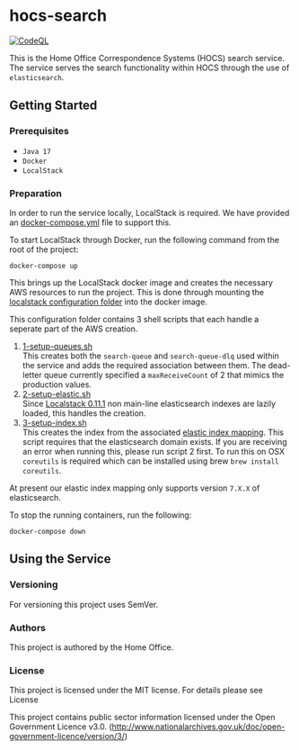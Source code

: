 # hocs-search

[![CodeQL](https://github.com/UKHomeOffice/hocs-search/actions/workflows/codeql-analysis.yml/badge.svg)](https://github.com/UKHomeOffice/hocs-search/actions/workflows/codeql-analysis.yml)

This is the Home Office Correspondence Systems (HOCS) search service. The service serves the search functionality within HOCS through the use of `elasticsearch`. 

## Getting Started


### Prerequisites

* ```Java 17```
* ```Docker```
* ```LocalStack```

### Preparation

In order to run the service locally, LocalStack is required. We have provided an [docker-compose.yml](docker-compose.yml) file to support this. 

To start LocalStack through Docker, run the following command from the root of the project:

```shell
docker-compose up
```

This brings up the LocalStack docker image and creates the necessary AWS resources to run the project. This is done through mounting the [localstack configuration folder](config/localstack) into the docker image.

This configuration folder contains 3 shell scripts that each handle a seperate part of the AWS creation.

1. [1-setup-queues.sh](config/localstack/1-setup-queue.sh)  
This creates both the `search-queue` and `search-queue-dlq` used within the service and adds the required association between them. The dead-letter queue currently specified a `maxReceiveCount` of 2 that mimics the production values.
2. [2-setup-elastic.sh](config/localstack/2-setup-elastic.sh)  
Since [Localstack 0.11.1](https://newreleases.io/project/github/localstack/localstack/release/v0.11.1) non main-line elasticsearch indexes are lazily loaded, this handles the creation.
3. [3-setup-index.sh](config/localstack/3-setup-index.sh)  
This creates the index from the associated [elastic index mapping](/config/localstack/elastic_mapping.json). This script requires that the elasticsearch domain exists. If you are receiving an error when running this, please run script 2 first.
To run this on OSX `coreutils` is required which can be installed using brew `brew install coreutils`.

At present our elastic index mapping only supports version `7.X.X` of elasticsearch.

To stop the running containers, run the following:

```shell
docker-compose down
```

## Using the Service
### Versioning

For versioning this project uses SemVer.
### Authors

This project is authored by the Home Office.
### License

This project is licensed under the MIT license. For details please see License

This project contains public sector information licensed under the Open Government Licence v3.0. (http://www.nationalarchives.gov.uk/doc/open-government-licence/version/3/)
